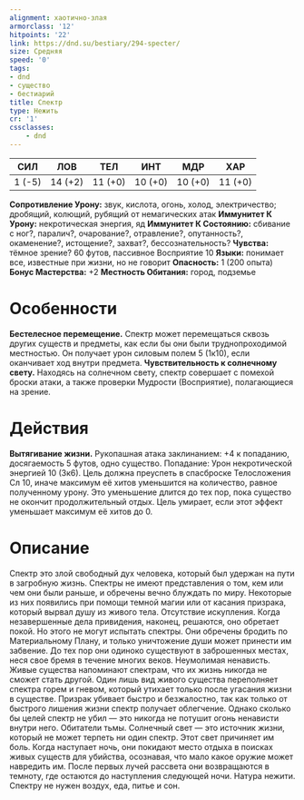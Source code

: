 ```yaml
---
alignment: хаотично-злая
armorclass: '12'
hitpoints: '22'
link: https://dnd.su/bestiary/294-specter/
size: Средняя
speed: '0'
tags:
- dnd
- существо
- бестиарий
title: Спектр
type: Нежить
cr: '1'
cssclasses:
    - dnd
---
```



| СИЛ | ЛОВ | ТЕЛ | ИНТ | МДР | ХАР |
|---|---|---|---|---|---|
| 1 (-5) | 14 (+2) | 11 (+0) | 10 (+0) | 10 (+0) | 11 (+0) |
**Сопротивление Урону:** звук, кислота, огонь, холод, электричество; дробящий, колющий, рубящий от немагических атак
**Иммунитет К Урону:** некротическая энергия, яд
**Иммунитет К Состоянию:** сбивание с ног?, паралич?, очарование?, отравление?, опутанность?, окаменение?, истощение?, захват?, бессознательность?
**Чувства:** тёмное зрение? 60 футов, пассивное Восприятие 10
**Языки:** понимает все, известные при жизни, но не говорит
**Опасность:** 1 (200 опыта)
**Бонус Мастерства:** +2
**Местность Обитания:** город, подземье


# Особенности
**Бестелесное перемещение.** Спектр может перемещаться сквозь других существ и предметы, как если бы они были труднопроходимой местностью. Он получает урон силовым полем 5 (1к10), если оканчивает ход внутри предмета.
**Чувствительность к солнечному свету.** Находясь на солнечном свету, спектр совершает с помехой броски атаки, а также проверки Мудрости (Восприятие), полагающиеся на зрение.


# Действия
**Вытягивание жизни.** Рукопашная атака заклинанием: +4 к попаданию, досягаемость 5 футов, одно существо. Попадание: Урон некротической энергией 10 (3к6). Цель должна преуспеть в спасброске Телосложения Сл 10, иначе максимум её хитов уменьшится на количество, равное полученному урону. Это уменьшение длится до тех пор, пока существо не окончит продолжительный отдых. Цель умирает, если этот эффект уменьшает максимум её хитов до 0.


# Описание
Спектр это злой свободный дух человека, который был удержан на пути в загробную жизнь. Спектры не имеют представления о том, кем или чем они были раньше, и обречены вечно блуждать по миру. Некоторые из них появились при помощи темной магии или от касания призрака, который вырвал душу из живого тела. Отсутствие искупления. Когда незавершенные дела привидения, наконец, решаются, оно обретает покой. Но этого не могут испытать спектры. Они обречены бродить по Материальному Плану, и только уничтожение души может принести им забвение. До тех пор они одиноко существуют в заброшенных местах, неся свое бремя в течение многих веков. Неумолимая ненависть. Живые существа напоминают спектрам, что их жизнь никогда не сможет стать другой. Один лишь вид живого существа переполняет спектра горем и гневом, который утихает только после угасания жизни в существе. Призрак убивает быстро и безжалостно, так как только от быстрого лишения жизни спектр получает облегчение. Однако сколько бы целей спектр не убил — это никогда не потушит огонь ненависти внутри него. Обитатели тьмы. Солнечный свет — это источник жизни, который не может терпеть ни один спектр. Этот свет причиняет им боль. Когда наступает ночь, они покидают место отдыха в поисках живых существ для убийства, осознавая, что мало какое оружие может навредить им. После первых лучей рассвета они возвращаются в темноту, где остаются до наступления следующей ночи. Натура нежити. Спектру не нужен воздух, еда, питье и сон.